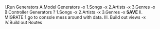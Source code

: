 I.Run Generators
  A.Model Generators -x
   1.Songs  -x
   2.Artists -x
   3.Genres -x
  B.Controller Generators ?
   1.Songs -x
   2.Artists -x
   3.Genres -x
****SAVE****
II. MIGRATE
  1.go to console mess around with data.
III. Build out views -x
IV.Build out Routes

